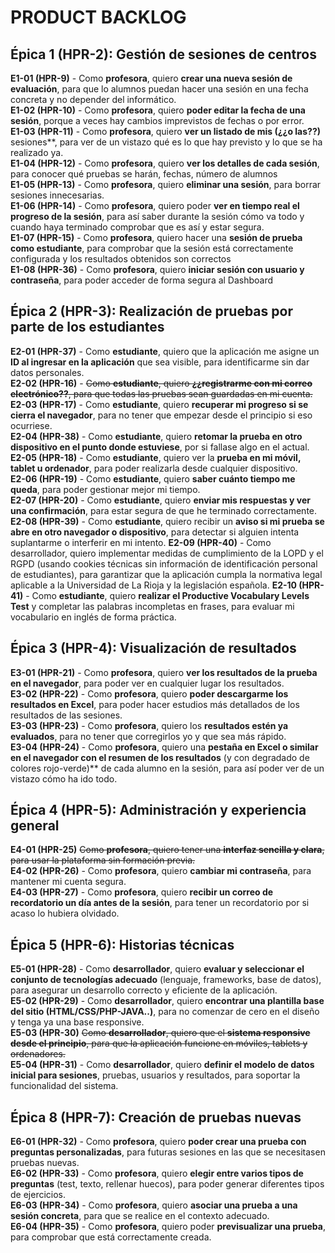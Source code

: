 # PRODUCT BACKLOG  
  
## Épica 1 (HPR-2): Gestión de sesiones de centros  
  
**E1-01 (HPR-9)** - Como **profesora**, quiero **crear una nueva sesión de evaluación**, para que lo alumnos puedan hacer una sesión en una fecha concreta y no depender del informático.  
**E1-02 (HPR-10)** - Como **profesora**, quiero **poder editar la fecha de una sesión**, porque a veces hay cambios imprevistos de fechas o por error.  
**E1-03 (HPR-11)** - Como **profesora**, quiero **ver un listado de mis (¿¿o las??)** sesiones**, para ver de un vistazo qué es lo que hay previsto y lo que se ha realizado ya.  
**E1-04 (HPR-12)** - Como **profesora**, quiero **ver los detalles de cada sesión**, para conocer qué pruebas se harán, fechas, número de alumnos  
**E1-05 (HPR-13)** - Como **profesora**, quiero **eliminar una sesión**, para borrar sesiones innecesarias.  
**E1-06 (HPR-14)** - Como **profesora**, quiero poder **ver en tiempo real el progreso de la sesión**, para así saber durante la sesión cómo va todo y cuando haya terminado comprobar que es así y estar segura.  
**E1-07 (HPR-15)** - Como **profesora**, quiero hacer una **sesión de prueba como estudiante**, para comprobar que la sesión está correctamente configurada y los resultados obtenidos son correctos  
**E1-08 (HPR-36)** - Como **profesora**, quiero **iniciar sesión con usuario y contraseña**, para poder acceder de forma segura al Dashboard
  
## Épica 2 (HPR-3): Realización de pruebas por parte de los estudiantes
**E2-01 (HPR-37)** - Como **estudiante**, quiero que la aplicación me asigne un **ID al ingresar en la aplicación** que sea visible, para identificarme sin dar datos personales.  
**E2-02 (HPR-16)** - ~~Como **estudiante**, quiero **¿¿registrarme con mi correo electrónico??**, para que todas las pruebas sean guardadas en mi cuenta.~~  
**E2-03 (HPR-17)** - Como **estudiante**, quiero **recuperar mi progreso si se cierra el navegador**, para no tener que empezar desde el principio si eso ocurriese.  
**E2-04 (HPR-38)** - Como **estudiante**, quiero **retomar la prueba en otro dispositivo en el punto donde estuviese**, por si fallase algo en el actual.  
**E2-05 (HPR-18)** - Como **estudiante**, quiero ver la **prueba en mi móvil, tablet u ordenador**, para poder realizarla desde cualquier dispositivo.  
**E2-06 (HPR-19)** - Como **estudiante**, quiero **saber cuánto tiempo me queda**, para poder gestionar mejor mi tiempo.  
**E2-07 (HPR-20)** - Como **estudiante**, quiero **enviar mis respuestas y ver una confirmación**, para estar segura de que he terminado correctamente.  
**E2-08 (HPR-39)** - Como **estudiante**, quiero recibir un **aviso si mi prueba se abre en otro navegador o dispositivo**, para detectar si alguien intenta suplantarme o interferir en mi intento. 
**E2-09 (HPR-40)** - Como desarrollador, quiero implementar medidas de cumplimiento de la LOPD y el RGPD (usando cookies técnicas sin información de identificación personal de estudiantes), para garantizar que la aplicación cumpla la normativa legal aplicable a la Universidad de La Rioja y la legislación española.
**E2-10 (HPR-41)** - Como **estudiante**, quiero **realizar el Productive Vocabulary Levels Test** y completar las palabras incompletas en frases, para evaluar mi vocabulario en inglés de forma práctica.  
 
## Épica 3 (HPR-4): Visualización de resultados
**E3-01 (HPR-21)** - Como **profesora**, quiero **ver los resultados de la prueba en el navegador**, para poder ver en cualquier lugar los resultados.  
**E3-02 (HPR-22)** - Como **profesora**, quiero **poder descargarme los resultados en Excel**, para poder hacer estudios más detallados de los resultados de las sesiones.  
**E3-03 (HPR-23)** - Como **profesora**, quiero los **resultados estén ya evaluados**, para no tener que corregirlos yo y que sea más rápido.  
**E3-04 (HPR-24)** - Como **profesora**, quiero una **pestaña en Excel o similar en el navegador con el resumen de los resultados** (y con degradado de colores rojo-verde)** de cada alumno en la sesión, para así poder ver de un vistazo cómo ha ido todo.  
  
## Épica 4 (HPR-5): Administración y experiencia general
**E4-01 (HPR-25)** ~~Como **profesora**, quiero tener una **interfaz sencilla y clara**, para usar la plataforma sin formación previa.~~  
**E4-02 (HPR-26)** - Como **profesora**, quiero **cambiar mi contraseña**, para mantener mi cuenta segura.  
**E4-03 (HPR-27)** - Como **profesora**, quiero **recibir un correo de recordatorio un día antes de la sesión**, para tener un recordatorio por si acaso lo hubiera olvidado.  

## Épica 5 (HPR-6): Historias técnicas
**E5-01 (HPR-28)** - Como **desarrollador**, quiero **evaluar y seleccionar el conjunto de tecnologías adecuado** (lenguaje, frameworks, base de datos), para asegurar un desarrollo correcto y eficiente de la aplicación.  
**E5-02 (HPR-29)** - Como **desarrollador**, quiero **encontrar una plantilla base del sitio (HTML/CSS/PHP-JAVA..)**, para no comenzar de cero en el diseño y tenga ya una base responsive.  
**E5-03 (HPR-30)** ~~Como **desarrollador**, quiero que el **sistema responsive desde el principio**, para que la aplicación funcione en móviles, tablets y ordenadores.~~  
**E5-04 (HPR-31)** - Como **desarrollador**, quiero **definir el modelo de datos inicial para sesiones**, pruebas, usuarios y resultados, para soportar la funcionalidad del sistema.  
  
## Épica 8 (HPR-7): Creación de pruebas nuevas
**E6-01 (HPR-32)** - Como **profesora**, quiero **poder crear una prueba con preguntas personalizadas**, para futuras sesiones en las que se necesitasen pruebas nuevas.  
**E6-02 (HPR-33)** - Como **profesora**, quiero **elegir entre varios tipos de preguntas** (test, texto, rellenar huecos), para poder generar diferentes tipos de ejercicios.  
**E6-03 (HPR-34)** - Como **profesora**, quiero **asociar una prueba a una sesión concreta**, para que se realice en el contexto adecuado.  
**E6-04 (HPR-35)** - Como **profesora**, quiero poder **previsualizar una prueba**, para comprobar que está correctamente creada.  
  
